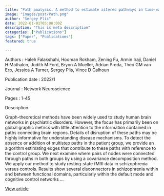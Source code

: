 ```yaml
---
title: "Path analysis: A method to estimate altered pathways in time-varying graphs of neuroimaging data"
image: "images/post/Path.png"
author: "Sergey Plis"
date: 2022-01-01T05:00:00Z
description: "This is meta description"
categories: ["Publications"]
tags: ["Paper", "Publications"]
featured: true

---
```


Authors : Haleh Falakshahi, Hooman Rokham, Zening Fu, Armin Iraji, Daniel H Mathalon, Judith M Ford, Bryon A Mueller, Adrian Preda, Theo GM van Erp, Jessica A Turner, Sergey Plis, Vince D Calhoun

Publication date : 2022/1

Journal : Network Neuroscience

Pages : 1-45

Description

Graph-theoretical methods have been widely used to study human brain networks in psychiatric disorders. However, the focus has primarily been on global graphic metrics with little attention to the information contained in paths connecting brain regions. Details of disruption of these paths may be highly informative for understanding disease mechanisms. To detect the absence or addition of multistep paths in the patient group, we provide an algorithm estimating edges that contribute to these paths with reference to the control group. We next examine where pairs of nodes were connected through paths in both groups by using a covariance decomposition method. We apply our method to study resting-state fMRI data in schizophrenia versus controls. Results show several disconnectors in schizophrenia within and between functional domains, particularly within the default mode and cognitive control networks …


[View article](https://direct.mit.edu/netn/article/6/3/634/110410/Path-analysis-A-method-to-estimate-altered)
